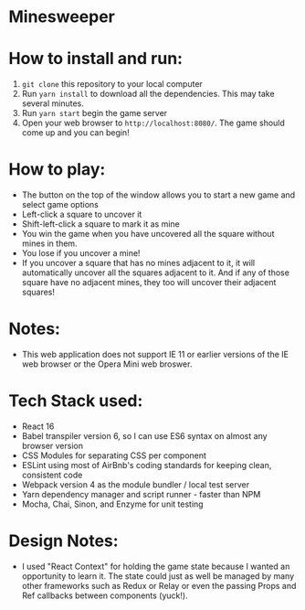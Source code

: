 # Minesweeper

# How to install and run:
1. `git clone` this repository to your local computer
1. Run `yarn install` to download all the dependencies.  This may take several minutes.
1. Run `yarn start` begin the game server
1. Open your web browser to `http://localhost:8080/`.  The game should come up and you can begin!

# How to play:
- The button on the top of the window allows you to start a new game and select game options
- Left-click a square to uncover it
- Shift-left-click a square to mark it as mine
- You win the game when you have uncovered all the square without mines in them.
- You lose if you uncover a mine!
- If you uncover a square that has no mines adjacent to it, it will automatically uncover all the squares adjacent to it.  And if any of those square have no adjacent mines, they too will uncover their adjacent squares!

# Notes:
- This web application does not support IE 11 or earlier versions of the IE web browser or the Opera Mini web broswer.

# Tech Stack used:
- React 16
- Babel transpiler version 6, so I can use ES6 syntax on almost any browser version
- CSS Modules for separating CSS per component
- ESLint using most of AirBnb's coding standards for keeping clean, consistent code
- Webpack version 4 as the module bundler / local test server
- Yarn dependency manager and script runner - faster than NPM
- Mocha, Chai, Sinon, and Enzyme for unit testing

# Design Notes:
- I used "React Context" for holding the game state because I wanted an opportunity to learn it.  The state could just as well be managed by many other frameworks such as Redux or Relay or even the passing Props and Ref callbacks between components (yuck!).


 